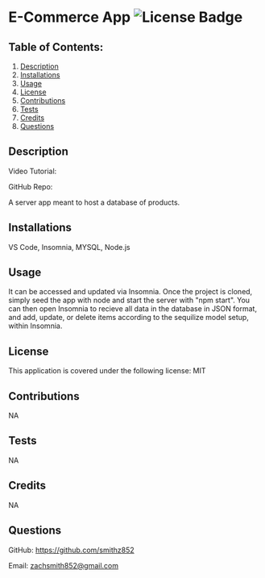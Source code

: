 # E-Commerce App ![License Badge](https://img.shields.io/badge/License-MIT-blue)
  
## Table of Contents:
  1. [Description](#description)
  2. [Installations](#installations)
  3. [Usage](#usage)
  4. [License](#license)
  5. [Contributions](#contributions)
  6. [Tests](#tests)
  7. [Credits](#credits)
  8. [Questions](#questions)

## Description

Video Tutorial: 

GitHub Repo: 

A server app meant to host a database of products.

## Installations

VS Code, Insomnia, MYSQL, Node.js

## Usage

It can be accessed and updated via Insomnia. Once the project is cloned, simply seed the app with node and start the server with "npm start". You can then open Insomnia to recieve all data in the database in JSON format, and add, update, or delete items according to the sequilize model setup, within Insomnia.

## License

This application is covered under the following license: MIT

    
## Contributions

NA

## Tests

NA

## Credits

NA

## Questions

GitHub: https://github.com/smithz852
  
Email: zachsmith852@gmail.com

